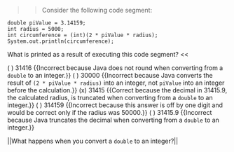>>Consider the following code segment:</p>
<pre><code class="java language-java">double piValue = 3.14159;
int radius = 5000;
int circumference = (int)(2 * piValue * radius);
System.out.println(circumference);
</code></pre>
<p>What is printed as a result of executing this code segment? <<

( ) 31416 {{Incorrect because Java does not round when converting from a <code>double</code> to an integer.}}
( ) 30000 {{Incorrect because Java converts the result of <code>(2 * piValue * radius)</code> into an integer, not <code>piValue</code> into an integer before the calculation.}}
(x) 31415 {{Correct because the decimal in 31415.9, the calculated radius, is truncated when converting from a <code>double</code> to an integer.}}
( ) 314159 {{Incorrect because this answer is off by one digit and would be correct only if the radius was 50000.}}
( ) 31415.9 {{Incorrect because Java truncates the decimal when converting from a <code>double</code> to an integer.}}

||What happens when you convert a <code>double</code> to an integer?||
